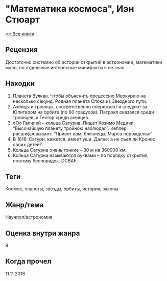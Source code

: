 # "Математика космоса", Иэн Стюарт

[<< Все книги](../README.md)

## Рецензия

Достаточно системно об истории открытий в астрономии, математики мало, но отдельные интересные минифакты я не знал.

## Находки

1. Планета Вулкан. Чтобы объяснить прецессию Меркурию на несколько секунд. Родная планета Спока из Звездного пути.
2. Ахейцы и троянцы, соответственно опережают и следуют за Юпитером на орбите (по 60 градусов). Патрокл оказался среди троянцев, а Гектор среди ахейцев.
3. оОо Галилей – кольца Сатурна. Пишет Козимо Медичи: “Высочайшую планету тройною наблюдал”. Кеплер расшифровывает: “Привет вам, близнецы, Марса порожденье”
4. В 1616: Сатурн, кажется, имеет уши. Далее: а не съел ли Кронос своих детей?
5. Кольца Сатурна очень тонкие – 30 м на 360000 км.
6. Кольца Сатурна называются буквами – по порядку открытия, поэтому беспорядок. DCBAF.


## Теги
Космос, планеты, звезды, орбиты, история, законы


## Жанр/тема

Научпоп/астрономия

## Оценка внутри жанра

8

## Когда прочел

11.11.2018